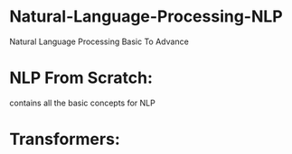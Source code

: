 # Natural-Language-Processing-NLP
Natural Language Processing Basic To Advance

# NLP From Scratch:
contains all the basic concepts for NLP

# Transformers:

